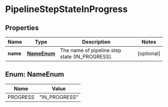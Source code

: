# PipelineStepStateInProgress

## Properties
Name | Type | Description | Notes
------------ | ------------- | ------------- | -------------
**name** | [**NameEnum**](#NameEnum) | The name of pipeline step state (IN_PROGRESS). |  [optional]

<a name="NameEnum"></a>
## Enum: NameEnum
Name | Value
---- | -----
PROGRESS | &quot;IN_PROGRESS&quot;
